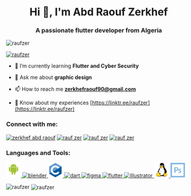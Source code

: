 <h1 align="center">Hi 👋, I'm Abd Raouf Zerkhef</h1>
<h3 align="center">A passionate flutter developer from Algeria</h3>

<p align="left"> <img src="https://komarev.com/ghpvc/?username=raufzer&label=Profile%20views&color=0e75b6&style=flat" alt="raufzer" /> </p>

<p align="left"> <a href="https://github.com/ryo-ma/github-profile-trophy"><img src="https://github-profile-trophy.vercel.app/?username=raufzer" alt="raufzer" /></a> </p>

- 🌱 I’m currently learning **Flutter and Cyber Security**

- 💬 Ask me about **graphic design**

- 📫 How to reach me **zerkhefraouf90@gmail.com**

- 📄 Know about my experiences [https://linktr.ee/raufzer](https://linktr.ee/raufzer)

<h3 align="left">Connect with me:</h3>
<p align="left">
<a href="https://linkedin.com/in/zerkhef abd raouf" target="blank"><img align="center" src="https://raw.githubusercontent.com/rahuldkjain/github-profile-readme-generator/master/src/images/icons/Social/linked-in-alt.svg" alt="zerkhef abd raouf" height="30" width="40" /></a>
<a href="https://fb.com/rauf zer" target="blank"><img align="center" src="https://raw.githubusercontent.com/rahuldkjain/github-profile-readme-generator/master/src/images/icons/Social/facebook.svg" alt="rauf zer" height="30" width="40" /></a>
<a href="https://instagram.com/rauf zer" target="blank"><img align="center" src="https://raw.githubusercontent.com/rahuldkjain/github-profile-readme-generator/master/src/images/icons/Social/instagram.svg" alt="rauf zer" height="30" width="40" /></a>
<a href="https://www.behance.net/rauf zer" target="blank"><img align="center" src="https://raw.githubusercontent.com/rahuldkjain/github-profile-readme-generator/master/src/images/icons/Social/behance.svg" alt="rauf zer" height="30" width="40" /></a>
</p>

<h3 align="left">Languages and Tools:</h3>
<p align="left"> <a href="https://developer.android.com" target="_blank" rel="noreferrer"> <img src="https://raw.githubusercontent.com/devicons/devicon/master/icons/android/android-original-wordmark.svg" alt="android" width="40" height="40"/> </a> <a href="https://www.blender.org/" target="_blank" rel="noreferrer"> <img src="https://download.blender.org/branding/community/blender_community_badge_white.svg" alt="blender" width="40" height="40"/> </a> <a href="https://www.cprogramming.com/" target="_blank" rel="noreferrer"> <img src="https://raw.githubusercontent.com/devicons/devicon/master/icons/c/c-original.svg" alt="c" width="40" height="40"/> </a> <a href="https://dart.dev" target="_blank" rel="noreferrer"> <img src="https://www.vectorlogo.zone/logos/dartlang/dartlang-icon.svg" alt="dart" width="40" height="40"/> </a> <a href="https://www.figma.com/" target="_blank" rel="noreferrer"> <img src="https://www.vectorlogo.zone/logos/figma/figma-icon.svg" alt="figma" width="40" height="40"/> </a> <a href="https://flutter.dev" target="_blank" rel="noreferrer"> <img src="https://www.vectorlogo.zone/logos/flutterio/flutterio-icon.svg" alt="flutter" width="40" height="40"/> </a> <a href="https://www.adobe.com/in/products/illustrator.html" target="_blank" rel="noreferrer"> <img src="https://www.vectorlogo.zone/logos/adobe_illustrator/adobe_illustrator-icon.svg" alt="illustrator" width="40" height="40"/> </a> <a href="https://www.linux.org/" target="_blank" rel="noreferrer"> <img src="https://raw.githubusercontent.com/devicons/devicon/master/icons/linux/linux-original.svg" alt="linux" width="40" height="40"/> </a> <a href="https://www.photoshop.com/en" target="_blank" rel="noreferrer"> <img src="https://raw.githubusercontent.com/devicons/devicon/master/icons/photoshop/photoshop-line.svg" alt="photoshop" width="40" height="40"/> </a> </p>

<p><img align="left" src="https://github-readme-stats.vercel.app/api/top-langs?username=raufzer&show_icons=true&locale=en&layout=compact" alt="raufzer" /></p>

<p>&nbsp;<img align="center" src="https://github-readme-stats.vercel.app/api?username=raufzer&show_icons=true&locale=en" alt="raufzer" /></p>
